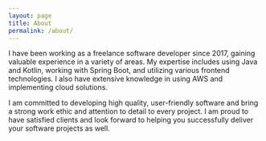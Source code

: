 ```yaml
---
layout: page
title: About
permalink: /about/
---
```


I have been working as a freelance software developer since 2017, gaining valuable experience in a variety of areas. My expertise includes using Java and Kotlin, working with Spring Boot, and utilizing various frontend technologies. I also have extensive knowledge in using AWS and implementing cloud solutions.

I am committed to developing high quality, user-friendly software and bring a strong work ethic and attention to detail to every project. I am proud to have satisfied clients and look forward to helping you successfully deliver your software projects as well.